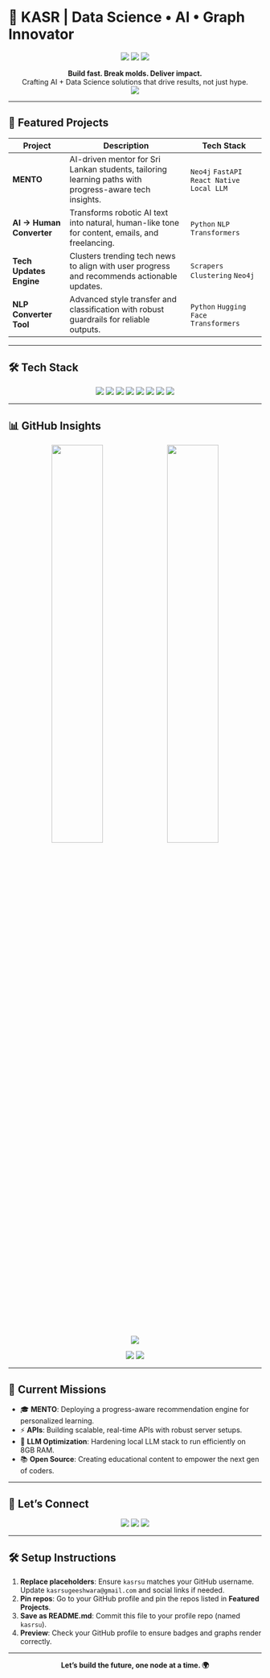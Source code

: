 # 🌌 **KASR | Data Science • AI • Graph Innovator**

<p align="center">
  <img src="https://img.shields.io/badge/Data%20Science-Maestro-ff69b4?style=for-the-badge&logo=data:image/svg+xml;base64,PHN2ZyB4bWxucz0iaHR0cDovL3d3dy53My5vcmcvMjAwMC9zdmciIHZpZXdCb3g9IjAgMCAyNCAyNCI+PHBhdGggZmlsbD0iI2ZmZmZmZiIgZD0iTTEyIDJDNi40OCAyIDIgNi40OCAyIDEyczQuNDggMTAgMTAgMTBzMTAtNC40OCAxMC0xMFMxNy41MiAyIDEyIDJ6bTAgMThjLTMuMzEgMC02LTIuNjktNi02czIuNjktNiA2LTYgNiAyLjY5IDYgNi02IDIuNjktNiA2eiIvPjxwYXRoIGZpbGw9IiNmZmZmZmYiIGQ9Ik0xMiAxMGMtMS4xIDAtMi0uOS0yLTJzLjktMiAyLTItMiAuOS0yIDItLjktMiAyLTIgMiAuOSAyIDJ6Ii8+PC9zdmc+" />
  <img src="https://img.shields.io/badge/AI%20Engineer-Pioneering-brightgreen?style=for-the-badge&logo=artificial-intelligence" />
  <img src="https://img.shields.io/badge/Graph%20DB-Neo4j-018BFF?style=for-the-badge&logo=neo4j" />
</p>

<p align="center">
  <b>Build fast. Break molds. Deliver impact.</b><br/>
  Crafting AI + Data Science solutions that drive results, not just hype.<br/>
  <a href="https://github.com/kasrsu"><img src="https://img.shields.io/github/followers/kasrsu?label=Follow%20%40kasrsu&style=social" /></a>
</p>

---

## 🌟 Featured Projects

| Project                  | Description                                                                                         | Tech Stack                                   |
|--------------------------|-----------------------------------------------------------------------------------------------------|----------------------------------------------|
| **MENTO**                | AI-driven mentor for Sri Lankan students, tailoring learning paths with progress-aware tech insights. | `Neo4j` `FastAPI` `React Native` `Local LLM` |
| **AI → Human Converter** | Transforms robotic AI text into natural, human-like tone for content, emails, and freelancing.       | `Python` `NLP` `Transformers`                |
| **Tech Updates Engine**  | Clusters trending tech news to align with user progress and recommends actionable updates.           | `Scrapers` `Clustering` `Neo4j`              |
| **NLP Converter Tool**   | Advanced style transfer and classification with robust guardrails for reliable outputs.              | `Python` `Hugging Face` `Transformers`       |

---

## 🛠️ Tech Stack

<p align="center">
  <img src="https://img.shields.io/badge/Python-3776AB?logo=python&logoColor=white&style=flat-square" />
  <img src="https://img.shields.io/badge/FastAPI-009688?logo=fastapi&logoColor=white&style=flat-square" />
  <img src="https://img.shields.io/badge/Neo4j-018BFF?logo=neo4j&logoColor=white&style=flat-square" />
  <img src="https://img.shields.io/badge/React%20Native-61DAFB?logo=react&logoColor=black&style=flat-square" />
  <img src="https://img.shields.io/badge/Ollama-000000?logo=ollama&logoColor=white&style=flat-square" />
  <img src="https://img.shields.io/badge/Mixtral-FF5C83?logo=mixtral&logoColor=white&style=flat-square" />
  <img src="https://img.shields.io/badge/Docker-2496ED?logo=docker&logoColor=white&style=flat-square" />
  <img src="https://img.shields.io/badge/AWS-FF9900?logo=amazonaws&logoColor=white&style=flat-square" />
</p>

---

## 📊 GitHub Insights

<p align="center">
  <img src="https://github-readme-stats.vercel.app/api?username=kasrsu&show_icons=true&theme=dracula&hide_border=true" width="45%" />
  <img src="https://github-readme-stats.vercel.app/api/top-langs/?username=kasrsu&layout=compact&theme=dracula&hide_border=true" width="45%" />
</p>

<p align="center">
  <img src="https://github-readme-activity-graph.vercel.app/graph?username=kasrsu&theme=dracula&hide_border=true&area=true" />
</p>

<p align="center">
  <img src="https://streak-stats.demolab.com?user=kasrsu&theme=dracula&hide_border=true" />
  <img src="https://quotes-github-readme.vercel.app/api?type=horizontal&theme=dracula" />
</p>

---

## 🚀 Current Missions

- 🎓 **MENTO**: Deploying a progress-aware recommendation engine for personalized learning.
- ⚡ **APIs**: Building scalable, real-time APIs with robust server setups.
- 🧠 **LLM Optimization**: Hardening local LLM stack to run efficiently on 8GB RAM.
- 📚 **Open Source**: Creating educational content to empower the next gen of coders.

---

## 🤝 Let’s Connect

<p align="center">
  <a href="mailto:kasrsugeeshwara@gmail.com"><img src="https://img.shields.io/badge/Email-D14836?logo=gmail&logoColor=white&style=for-the-badge" /></a>
  <a href="https://x.com/kasrsu"><img src="https://img.shields.io/badge/X-000000?logo=x&logoColor=white&style=for-the-badge" /></a>
  <a href="https://linkedin.com/in/kasrsu"><img src="https://img.shields.io/badge/LinkedIn-0A66C2?logo=linkedin&logoColor=white&style=for-the-badge" /></a>
</p>

---

## 🛠️ Setup Instructions

1. **Replace placeholders**: Ensure `kasrsu` matches your GitHub username. Update `kasrsugeeshwara@gmail.com` and social links if needed.
2. **Pin repos**: Go to your GitHub profile and pin the repos listed in **Featured Projects**.
3. **Save as README.md**: Commit this file to your profile repo (named `kasrsu`).
4. **Preview**: Check your GitHub profile to ensure badges and graphs render correctly.

---

<p align="center">
  <b>Let’s build the future, one node at a time. 🌍</b>
</p>
